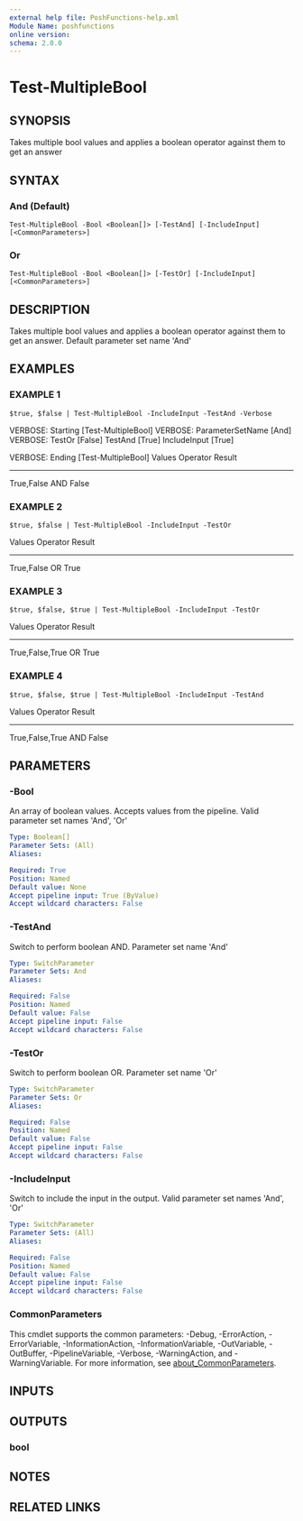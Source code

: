 ```yaml
---
external help file: PoshFunctions-help.xml
Module Name: poshfunctions
online version:
schema: 2.0.0
---
```


# Test-MultipleBool

## SYNOPSIS
Takes multiple bool values and applies a boolean operator against them to get an answer

## SYNTAX

### And (Default)
```
Test-MultipleBool -Bool <Boolean[]> [-TestAnd] [-IncludeInput] [<CommonParameters>]
```

### Or
```
Test-MultipleBool -Bool <Boolean[]> [-TestOr] [-IncludeInput] [<CommonParameters>]
```

## DESCRIPTION
Takes multiple bool values and applies a boolean operator against them to get an answer.
Default parameter set name 'And'

## EXAMPLES

### EXAMPLE 1
```
$true, $false | Test-MultipleBool -IncludeInput -TestAnd -Verbose
```

VERBOSE: Starting \[Test-MultipleBool\]
VERBOSE: ParameterSetName \[And\]
VERBOSE: TestOr \[False\] TestAnd \[True\] IncludeInput \[True\]

VERBOSE: Ending \[Test-MultipleBool\]
Values     Operator Result
------     -------- ------
True,False AND       False

### EXAMPLE 2
```
$true, $false | Test-MultipleBool -IncludeInput -TestOr
```

Values     Operator Result
------     -------- ------
True,False OR         True

### EXAMPLE 3
```
$true, $false, $true | Test-MultipleBool -IncludeInput -TestOr
```

Values          Operator Result
------          -------- ------
True,False,True OR         True

### EXAMPLE 4
```
$true, $false, $true | Test-MultipleBool -IncludeInput -TestAnd
```

Values          Operator Result
------          -------- ------
True,False,True AND       False

## PARAMETERS

### -Bool
An array of boolean values.
Accepts values from the pipeline.
Valid parameter set names 'And', 'Or'

```yaml
Type: Boolean[]
Parameter Sets: (All)
Aliases:

Required: True
Position: Named
Default value: None
Accept pipeline input: True (ByValue)
Accept wildcard characters: False
```

### -TestAnd
Switch to perform boolean AND.
Parameter set name 'And'

```yaml
Type: SwitchParameter
Parameter Sets: And
Aliases:

Required: False
Position: Named
Default value: False
Accept pipeline input: False
Accept wildcard characters: False
```

### -TestOr
Switch to perform boolean OR.
Parameter set name 'Or'

```yaml
Type: SwitchParameter
Parameter Sets: Or
Aliases:

Required: False
Position: Named
Default value: False
Accept pipeline input: False
Accept wildcard characters: False
```

### -IncludeInput
Switch to include the input in the output.
Valid parameter set names 'And', 'Or'

```yaml
Type: SwitchParameter
Parameter Sets: (All)
Aliases:

Required: False
Position: Named
Default value: False
Accept pipeline input: False
Accept wildcard characters: False
```

### CommonParameters
This cmdlet supports the common parameters: -Debug, -ErrorAction, -ErrorVariable, -InformationAction, -InformationVariable, -OutVariable, -OutBuffer, -PipelineVariable, -Verbose, -WarningAction, and -WarningVariable. For more information, see [about_CommonParameters](http://go.microsoft.com/fwlink/?LinkID=113216).

## INPUTS

## OUTPUTS

### bool
## NOTES

## RELATED LINKS
